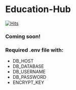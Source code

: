 # Education-Hub

[![Hits](https://hits.seeyoufarm.com/api/count/incr/badge.svg?url=https%3A%2F%2Fgithub.com%2FAfilidia%2FEducation-Hub&count_bg=%236C6AC0&title_bg=%23555555&icon=&icon_color=%23E7E7E7&title=Hits&edge_flat=false)](https://afilidia.com)

### Coming soon!

### Required .env file with:
- DB_HOST
- DB_DATABASE
- DB_USERNAME
- DB_PASSWORD
- ENCRYPT_KEY
